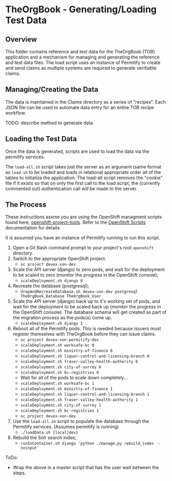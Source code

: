 TheOrgBook - Generating/Loading Test Data
======================

Overview
--------
This folder contains reference and test data for the TheOrgBook (TOB) application and a mechanism for managing and generating the reference and test data files. The load script uses an instance of Permitify to create and send claims as multiple systems are required to generate verifiable claims.

Managing/Creating the Data
---------------------
The data is maintained in the Claims directory as a series of "recipes". Each JSON file can be used to automate data entry for an entire TOB recipe workflow.

TODO: describe method to generate data

Loading the Test Data
----------------
Once the data is generated, scripts are used to load the data via the permitify services.

The `load-all.sh` script takes just the server as an argument (same format as `load.sh` to be loaded and loads in relational appropriate order all of the tables to initialize the application.  The load-all script removes the "cookie" file if it exists so that on only the first call to the load script, the (currently commented out) authentication call will be made to the server.

The Process
----------------

These instructions assme you are using the OpenShift managment scripts found here; [openshift-project-tools](https://github.com/BCDevOps/openshift-project-tools).  Refer to the [OpenShift Scripts](https://github.com/BCDevOps/openshift-project-tools/blob/master/bin/README.md) documentation for details.

It is assumed you have an instance of Permitify running to run this script.

1. Open a Git Bash command prompt to your project's root `openshift` directory.
1. Switch to the appropriate OpenShift project.
   - `oc project devex-von-dev`
1. Scale the API server (django) to zero pods, and wait for the deployment to be scaled to zero (monitor the progress in the OpenShift console);
   - `scaleDeployment.sh django 0`
1. Recreate the database (postgresql);
   - `dropAndRecreateDatabase.sh devex-von-dev postgresql TheOrgBook_Database TheOrgBook_User`
1. Scale the API server (django) back up to it's working set of pods, and wait for the deployment to be scaled back up (monitor the progress in the OpenShift console).  The database schema will get created as part of the migration process as the pods(s) come up.
   - `scaleDeployment.sh django 1`
1. Reboot all of the Permitify pods. This is needed because issuers must register themselves with TheOrgBook before they can issue claims.
    - `oc project devex-von-permitify-dev`
    - `scaleDeployment.sh worksafe-bc 0`
    - `scaleDeployment.sh ministry-of-finance 0`
    - `scaleDeployment.sh liquor-control-and-licensing-branch 0`
    - `scaleDeployment.sh fraser-valley-health-authority 0`
    - `scaleDeployment.sh city-of-surrey 0`
    - `scaleDeployment.sh bc-registries 0`
    - Wait for all of the pods to scale down completely...
    - `scaleDeployment.sh worksafe-bc 1`
    - `scaleDeployment.sh ministry-of-finance 1`
    - `scaleDeployment.sh liquor-control-and-licensing-branch 1`
    - `scaleDeployment.sh fraser-valley-health-authority 1`
    - `scaleDeployment.sh city-of-surrey 1`
    - `scaleDeployment.sh bc-registries 1`
    - `oc project devex-von-dev`
1. Use the `load-all.sh` script to populate the database through the Permitify services. (Assumes permitify is running)
   - `./loadData.sh {local|dev}`
1. Rebuild the Solr search index;
   - `runInContainer.sh django 'python ./manage.py rebuild_index --noinput'`

ToDo:
- Wrap the above in a master script that has the user wait between the steps.
